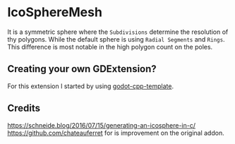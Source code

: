 # IcoSphereMesh
It is a symmetric sphere where the `Subdivisions` determine the resolution of thy polygons.
While the default sphere is using `Radial Segments` and `Rings`. This difference is most notable in the high polygon count on the poles.

## Creating your own GDExtension?
For this extension I started by using [godot-cpp-template](https://github.com/godotengine/godot-cpp-template).

## Credits
https://schneide.blog/2016/07/15/generating-an-icosphere-in-c/
https://github.com/chateauferret for is improvement on the original addon.

